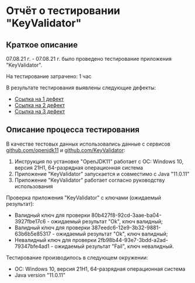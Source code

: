 # Отчёт о тестировании "KeyValidator"

## Краткое описание

07.08.21 г. - 07.08.21 г. было проведено тестирование приложения "KeyValidator".

На тестирование затрачено: 1 час

В результате тестирования выявлены следующие дефекты:
* [Ссылка на 1 дефект](https://github.com/Yana-85/Project-1.2-Java/issues/1)
* [Ссылка на 2 дефект](https://github.com/Yana-85/Project-1.2-Java/issues/2)
* [Ссылка на 3 дефект](https://github.com/Yana-85/Project-1.2-Java/issues/3)

## Описание процесса тестирования

В качестве тестовых данных использовались данные с сервисов [github.com/openjdk11](https://github.com/netology-code/javaqa-homeworks/blob/master/intro/openjdk11-manual.md) и [github.com/KeyValidator](https://github.com/netology-code/javaqa-homeworks/blob/master/intro/user-manual.md):
1. Инструкция по установке "OpenJDK11" работает с ОС: Windows 10, версия 21H1, 64-разрядная операционная система
2. Приложение "KeyValidator" запускается и совместимо с Java "11.0.11"
3. Приложение "KeyValidator" работает согласно руководству использования
  
Проверка приложения "KeyValidator" с ключами (ожидаемый результат):
* Валидный ключ для проверки 80b427f8-92cd-3aae-ba04-3927fbe17c6 - ожидаемый результат "Ok", ключ валидный;
* Валидный ключ для проверки 387eedc6-12e9-3b32-9881-63b6b5e85317 - ожидаемый результат "Ok", ключ валидный;
* Невалидный ключ для проверки 2fb98b44-93e7-3bdd-a2ad-79347bfe4ad1 - ожидаемый результат "Fail", ключ невалидный.

Тестирование производилось в следующем окружении:
* ОС: Windows 10, версия 21H1, 64-разрядная операционная система
* Java version "11.0.11"